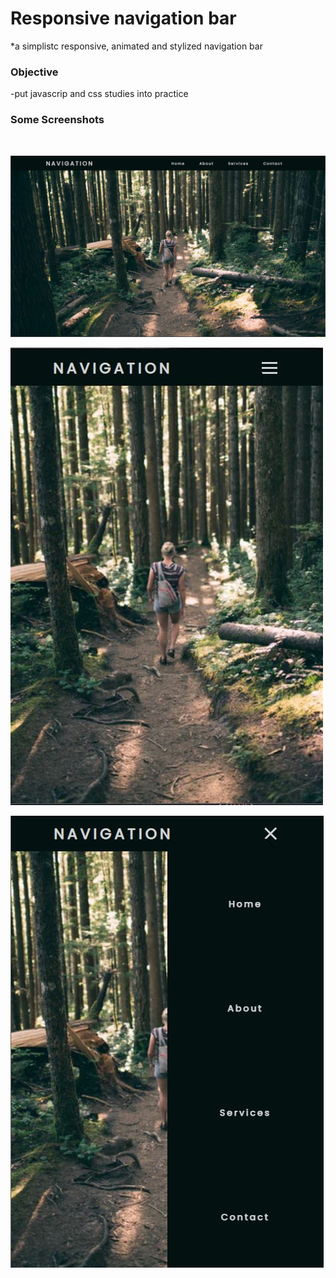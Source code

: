 # Responsive navigation bar
 *a simplistc responsive, animated and stylized navigation bar
<br>
### Objective
-put javascrip and css studies into practice
<br>
### Some Screenshots
<br>

![screenshot_web](https://github.com/matheusmacario/responsive-navbar/blob/main/screenshot-web.JPG)

![screenshot_mobile](https://github.com/matheusmacario/responsive-navbar/blob/main/screenshot-mobile.JPG)

![screenshot_mobile_2](https://github.com/matheusmacario/responsive-navbar/blob/main/screenshot-mobile-2.JPG)
